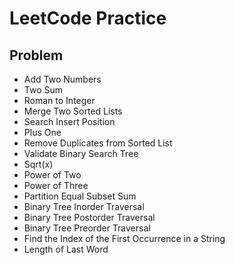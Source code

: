 # LeetCode Practice

## Problem
- Add Two Numbers
- Two Sum 
- Roman to Integer
- Merge Two Sorted Lists
- Search Insert Position
- Plus One
- Remove Duplicates from Sorted List
- Validate Binary Search Tree
- Sqrt(x)
- Power of Two
- Power of Three
- Partition Equal Subset Sum
- Binary Tree Inorder Traversal
- Binary Tree Postorder Traversal
- Binary Tree Preorder Traversal
- Find the Index of the First Occurrence in a String
- Length of Last Word
